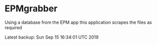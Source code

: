 # EPMgrabber
Using a database from the EPM app this application scrapes the files as required


Latest backup: Sun Sep 15 16:34:01 UTC 2019

